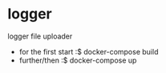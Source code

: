 # logger
logger file uploader

- for the first start :$ docker-compose build 
- further/then        :$ docker-compose up
